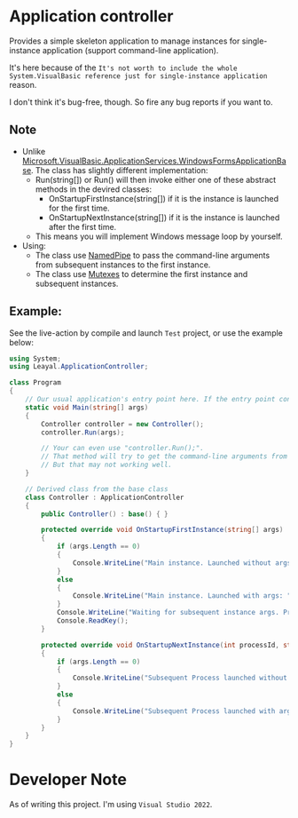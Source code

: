 # Application controller
Provides a simple skeleton application to manage instances for single-instance application (support command-line application).

It's here because of the `It's not worth to include the whole System.VisualBasic reference just for single-instance application` reason.

I don't think it's bug-free, though. So fire any bug reports if you want to.

## Note
* Unlike [Microsoft.VisualBasic.ApplicationServices.WindowsFormsApplicationBase](https://docs.microsoft.com/en-us/dotnet/api/microsoft.visualbasic.applicationservices.windowsformsapplicationbase?view=netframework-4.0). The class has slightly different implementation:
  * Run(string[]) or Run() will then invoke either one of these abstract methods in the devired classes:
    * OnStartupFirstInstance(string[]) if it is the instance is launched for the first time.
	* OnStartupNextInstance(string[]) if it is the instance is launched after the first time.
  * This means you will implement Windows message loop by yourself.
* Using:
  * The class use [NamedPipe](https://docs.microsoft.com/en-us/dotnet/standard/io/how-to-use-named-pipes-for-network-interprocess-communication) to pass the command-line arguments from subsequent instances to the first instance.
  * The class use [Mutexes](https://docs.microsoft.com/en-us/dotnet/standard/threading/mutexes) to determine the first instance and subsequent instances.

## Example:
See the live-action by compile and launch `Test` project, or use the example below:
```csharp
using System;
using Leayal.ApplicationController;

class Program
{
    // Our usual application's entry point here. If the entry point configuration is not changed.
    static void Main(string[] args)
    {
        Controller controller = new Controller();
        controller.Run(args);

        // Your can even use "controller.Run();".
        // That method will try to get the command-line arguments from System.Environment.GetCommandLineArgs().
        // But that may not working well.
    }

    // Derived class from the base class
    class Controller : ApplicationController
    {
        public Controller() : base() { }

        protected override void OnStartupFirstInstance(string[] args)
        {
            if (args.Length == 0)
            {
                Console.WriteLine("Main instance. Launched without args.");
            }
            else
            {
                Console.WriteLine("Main instance. Launched with args: " + string.Join(";", args));
            }
            Console.WriteLine("Waiting for subsequent instance args. Press any key to exit.");
            Console.ReadKey();
        }

        protected override void OnStartupNextInstance(int processId, string[] args)
        {
            if (args.Length == 0)
            {
                Console.WriteLine("Subsequent Process launched without args.");
            }
            else
            {
                Console.WriteLine("Subsequent Process launched with args: " + string.Join(";", args));
            }
        }
    }
}
```

# Developer Note
As of writing this project. I'm using `Visual Studio 2022`.